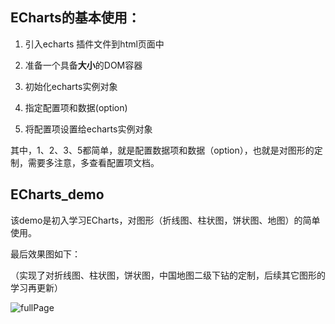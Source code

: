 ## ECharts的基本使用：

1. 引入echarts 插件文件到html页面中

2. 准备一个具备**大小**的DOM容器

3. 初始化echarts实例对象

4. 指定配置项和数据(option)

5. 将配置项设置给echarts实例对象

   

其中，1、2、3、5都简单，就是配置数据项和数据（option），也就是对图形的定制，需要多注意，多查看配置项文档。

## ECharts_demo

该demo是初入学习ECharts，对图形（折线图、柱状图，饼状图、地图）的简单使用。

最后效果图如下：

（实现了对折线图、柱状图，饼状图，中国地图二级下钻的定制，后续其它图形的学习再更新）

![fullPage](https://github.com/JcDemons/ECharts_demo/images/fullPage.png)